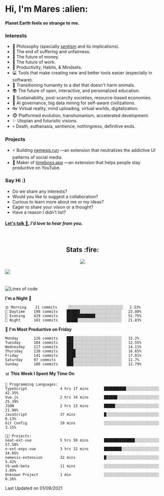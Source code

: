 <h1>Hi, I'm Mares :alien:</h1>

#### Planet Earth feels so strange to me.

### **Interests**

- 🌊 Philosophy (specially [_sentism_][sentismmedium] and its implications).
- 🎯 The end of suffering and unfairness.
- 💸 The future of money.
- 💼 The future of work.
- 🧠 Productivity, Habits, & Mindsets.
- 💻 Tools that make creating new and better tools easier (especially in software).
- 🥗 Transitioning humanity to a diet that doesn't harm animals.
- 📚 The future of open, interactive, and personalized education.
- 🌱 Sustainability, post-scarcity societies, resource-based economies.
- 🤖 AI governance, big data mining for self-aware civilizations.
- 👓 Virtual reality, mind uploading, virtual worlds, digitalization.
- 🐵 Platformed evolution, transhumanism, accelerated development.
- ✨ Utopian and futuristic visions.
- 💀 Death, euthanasia, sentience, nothingness, definitive ends.


### **Projects**

- ⚡ Building [nemesis.run](https://nemesis.run) —an extension that neutralizes the addictive UI patterns of social media.
- 💎 Maker of [timeboss.app](https://timeboss.app) —an extension that helps people stay productive on YouTube.


### **Say Hi :)**

- Do we share any interests?
- Would you like to suggest a collaboration?
- Curious to learn more about me or my ideas?
- Eager to share your vision or a thought?
- Have a reason I didn't list?

#### [Let's talk :wave:.](mailto:mareszhar@gmail.com) _I'd love to hear from you_.

[sentismmedium]: https://medium.com/@mareszhar/born-a-prisoner-a-reflection-about-life-its-struggles-and-a-plan-to-escape-d8566ce9b026

<br>

<h2 align="center">Stats :fire:</h2>

<div align="center">
  <img src="https://github-readme-streak-stats.herokuapp.com?user=mareszhar&theme=black-ice&hide_border=true&stroke=FFFFFF15&ring=DF8FFE&fire=DF8FFE&currStreakLabel=DF8FFE&background=1A232A&currStreakNum=86FFAB&dates=B1AAB3FF">
</div>

<!-- Add or remove this: &dates=B1AAB3FF at the end of the streak stats URL if they get bugged and aren't updating -->

<br>

<img src="https://activity-graph.herokuapp.com/graph?username=mareszhar&theme=nord&bg_color=00000000&color=979797&line=DF8FFE&point=00000000&area=true&hide_border=true">

<br>

<h1></h1>

<!--START_SECTION:waka-->
![Lines of code](https://img.shields.io/badge/From%20Hello%20World%20I%27ve%20Written-119025%20lines%20of%20code-blue)

**I'm a Night 🦉** 

```text
🌞 Morning    21 commits     ░░░░░░░░░░░░░░░░░░░░░░░░░   2.53% 
🌆 Daytime    198 commits    ██████░░░░░░░░░░░░░░░░░░░   23.88% 
🌃 Evening    429 commits    █████████████░░░░░░░░░░░░   51.75% 
🌙 Night      181 commits    █████░░░░░░░░░░░░░░░░░░░░   21.83%

```
📅 **I'm Most Productive on Friday** 

```text
Monday       126 commits    ███░░░░░░░░░░░░░░░░░░░░░░   15.2% 
Tuesday      104 commits    ███░░░░░░░░░░░░░░░░░░░░░░   12.55% 
Wednesday    117 commits    ███░░░░░░░░░░░░░░░░░░░░░░   14.11% 
Thursday     138 commits    ████░░░░░░░░░░░░░░░░░░░░░   16.65% 
Friday       141 commits    ████░░░░░░░░░░░░░░░░░░░░░   17.01% 
Saturday     97 commits     ███░░░░░░░░░░░░░░░░░░░░░░   11.7% 
Sunday       106 commits    ███░░░░░░░░░░░░░░░░░░░░░░   12.79%

```


📊 **This Week I Spent My Time On** 

```text
💬 Programming Languages: 
TypeScript               4 hrs 17 mins       ██████████░░░░░░░░░░░░░░░   42.35% 
Vue.js                   2 hrs 34 mins       ██████░░░░░░░░░░░░░░░░░░░   25.39% 
JSON                     2 hrs 13 mins       █████░░░░░░░░░░░░░░░░░░░░   21.96% 
JavaScript               37 mins             █░░░░░░░░░░░░░░░░░░░░░░░░   6.13% 
Git Config               19 mins             ░░░░░░░░░░░░░░░░░░░░░░░░░   3.15%

🐱‍💻 Projects: 
neat-ext-vue             5 hrs 50 mins       ██████████████░░░░░░░░░░░   57.58% 
n-ext-exps-vue           3 hrs 32 mins       ████████░░░░░░░░░░░░░░░░░   34.85% 
nemesis-extension        32 mins             █░░░░░░░░░░░░░░░░░░░░░░░░   5.42% 
tb-web-beta              11 mins             ░░░░░░░░░░░░░░░░░░░░░░░░░   1.89% 
Unknown Project          1 min               ░░░░░░░░░░░░░░░░░░░░░░░░░   0.26%

```


 Last Updated on 01/09/2021
<!--END_SECTION:waka-->

